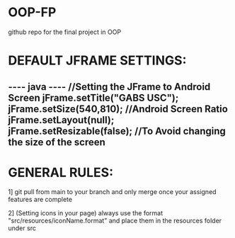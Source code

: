 # OOP-FP
github repo for the final project in OOP

# DEFAULT JFRAME SETTINGS:
---- java ----
//Setting the JFrame to Android Screen
		jFrame.setTitle("GABS USC");
		jFrame.setSize(540,810); //Android Screen Ratio
		jFrame.setLayout(null);
		jFrame.setResizable(false); //To Avoid changing the size of the screen
--------------
# GENERAL RULES:
1] git pull from main to your branch and only merge once your assigned features are complete

2] (Setting icons in your page) always use the format "src/resources/iconName.format" and place them in the resources folder under src

